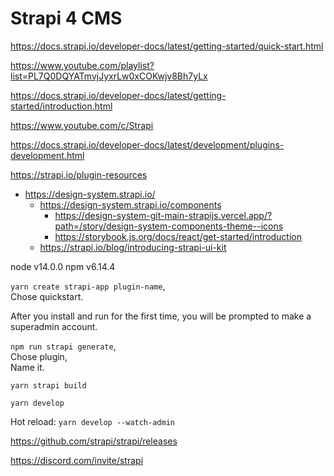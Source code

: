 # Strapi 4 CMS

https://docs.strapi.io/developer-docs/latest/getting-started/quick-start.html

https://www.youtube.com/playlist?list=PL7Q0DQYATmvjJyxrLw0xCOKwjv8Bh7yLx

https://docs.strapi.io/developer-docs/latest/getting-started/introduction.html

https://www.youtube.com/c/Strapi

https://docs.strapi.io/developer-docs/latest/development/plugins-development.html

https://strapi.io/plugin-resources

- https://design-system.strapi.io/
	- https://design-system.strapi.io/components
		- https://design-system-git-main-strapijs.vercel.app/?path=/story/design-system-components-theme--icons
		- https://storybook.js.org/docs/react/get-started/introduction
	- https://strapi.io/blog/introducing-strapi-ui-kit

node v14.0.0
npm v6.14.4

`yarn create strapi-app plugin-name`,  
Chose quickstart.   

After you install and run for the first time, you will be prompted to make a superadmin account.

`npm run strapi generate`,  
Chose plugin,  
Name it.  

`yarn strapi build`

`yarn develop`

Hot reload: `yarn develop --watch-admin`

https://github.com/strapi/strapi/releases

https://discord.com/invite/strapi
